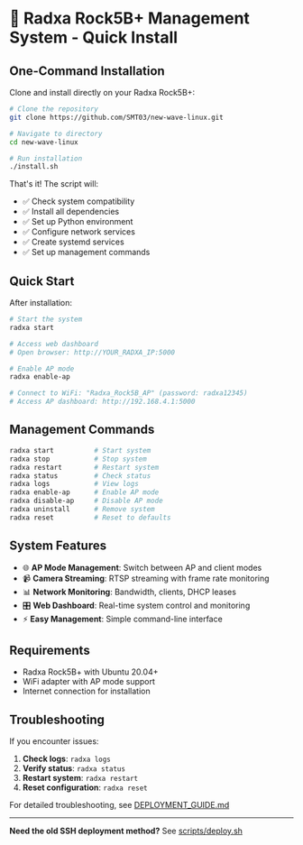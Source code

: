 # 🚀 Radxa Rock5B+ Management System - Quick Install

## One-Command Installation

Clone and install directly on your Radxa Rock5B+:

```bash
# Clone the repository
git clone https://github.com/SMT03/new-wave-linux.git

# Navigate to directory
cd new-wave-linux

# Run installation
./install.sh
```

That's it! The script will:
- ✅ Check system compatibility
- ✅ Install all dependencies
- ✅ Set up Python environment
- ✅ Configure network services
- ✅ Create systemd services
- ✅ Set up management commands

## Quick Start

After installation:

```bash
# Start the system
radxa start

# Access web dashboard
# Open browser: http://YOUR_RADXA_IP:5000

# Enable AP mode
radxa enable-ap

# Connect to WiFi: "Radxa_Rock5B_AP" (password: radxa12345)
# Access AP dashboard: http://192.168.4.1:5000
```

## Management Commands

```bash
radxa start          # Start system
radxa stop           # Stop system
radxa restart        # Restart system
radxa status         # Check status
radxa logs           # View logs
radxa enable-ap      # Enable AP mode
radxa disable-ap     # Disable AP mode
radxa uninstall      # Remove system
radxa reset          # Reset to defaults
```

## System Features

- 🌐 **AP Mode Management**: Switch between AP and client modes
- 📹 **Camera Streaming**: RTSP streaming with frame rate monitoring
- 📊 **Network Monitoring**: Bandwidth, clients, DHCP leases
- 🎛️ **Web Dashboard**: Real-time system control and monitoring
- ⚡ **Easy Management**: Simple command-line interface

## Requirements

- Radxa Rock5B+ with Ubuntu 20.04+
- WiFi adapter with AP mode support
- Internet connection for installation

## Troubleshooting

If you encounter issues:

1. **Check logs**: `radxa logs`
2. **Verify status**: `radxa status`
3. **Restart system**: `radxa restart`
4. **Reset configuration**: `radxa reset`

For detailed troubleshooting, see [DEPLOYMENT_GUIDE.md](DEPLOYMENT_GUIDE.md)

---

**Need the old SSH deployment method?** See [scripts/deploy.sh](scripts/deploy.sh)
